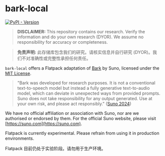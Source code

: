 # bark-local

[![PyPI - Version](https://img.shields.io/pypi/v/flatpack)](https://pypi.org/project/flatpack/)

> **DISCLAIMER:** This repository contains our research. Verify the information and do your own research (DYOR). We assume no responsibility for accuracy or completeness.

> **免责声明:** 此存储库包含我们的研究。请核实信息并自行研究 (DYOR)。我们不对准确性或完整性承担任何责任。

`bark-local` offers a Flatpack adaptation of [Bark](https://github.com/suno-ai/bark) by Suno, licensed under the [MIT License](https://github.com/suno-ai/bark/blob/main/LICENSE).

> "Bark was developed for research purposes. It is not a conventional text-to-speech model but instead a fully generative text-to-audio model, which can deviate in unexpected ways from provided prompts. Suno does not take responsibility for any output generated. Use at your own risk, and please act responsibly." ([Suno 2024](https://github.com/suno-ai/bark/blob/main/README.md))

We have no official affiliation or association with Suno, nor are we authorised or endorsed by them. For the official Suno website, please visit [https://suno.com](https://suno.com).

Flatpack is currently experimental. Please refrain from using it in production environments.

Flatpack 目前仍处于实验阶段。请勿用于生产环境。
